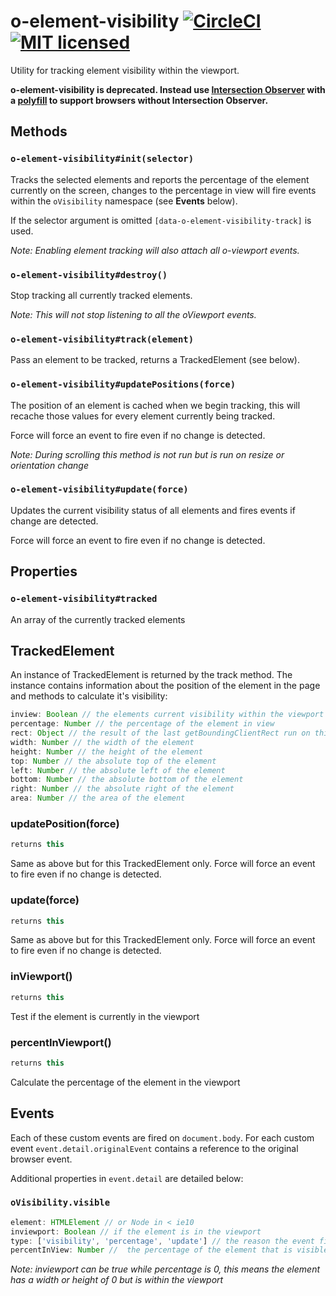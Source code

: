 # o-element-visibility [![CircleCI](https://circleci.com/gh/Financial-Times/o-element-visibility.png?style=shield&circle-token=2955907e904827f0d42c1541e4996d863f34973b)](https://circleci.com/gh/Financial-Times/o-element-visibility) [![MIT licensed](https://img.shields.io/badge/license-MIT-blue.svg)](#licence)

Utility for tracking element visibility within the viewport.

**o-element-visibility is deprecated. Instead use [Intersection Observer](https://developer.mozilla.org/en-US/docs/Web/API/IntersectionObserver) with a [polyfill](http://polyfill.io/) to support browsers without Intersection Observer.**

## Methods

### `o-element-visibility#init(selector)`
Tracks the selected elements and reports the percentage of the element currently on the screen, changes to the percentage in view will fire events within the `oVisibility` namespace (see **Events** below).

If the selector argument is omitted `[data-o-element-visibility-track]` is used.

*Note: Enabling element tracking will also attach all o-viewport events.*

### `o-element-visibility#destroy()`
Stop tracking all currently tracked elements.

*Note: This will not stop listening to all the oViewport events.*

### `o-element-visibility#track(element)`
Pass an element to be tracked, returns a TrackedElement (see below).

### `o-element-visibility#updatePositions(force)`
The position of an element is cached when we begin tracking, this will recache those values for every element currently being tracked.

Force will force an event to fire even if no change is detected.

*Note: During scrolling this method is not run but is run on resize or orientation change*

### `o-element-visibility#update(force)`
Updates the current visibility status of all elements and fires events if change are detected.

Force will force an event to fire even if no change is detected.

## Properties
### `o-element-visibility#tracked`
An array of the currently tracked elements

## TrackedElement
An instance of TrackedElement is returned by the track method. The instance contains information about the position of the element in the page and methods to calculate it's visibility:

```js
inview: Boolean // the elements current visibility within the viewport
percentage: Number // the percentage of the element in view
rect: Object // the result of the last getBoundingClientRect run on this element
width: Number // the width of the element
height: Number // the height of the element
top: Number // the absolute top of the element
left: Number // the absolute left of the element
bottom: Number // the absolute bottom of the element
right: Number // the absolute right of the element
area: Number // the area of the element
```

### updatePosition(force)
```js
returns this
```
Same as above but for this TrackedElement only.
Force will force an event to fire even if no change is detected.

### update(force)
```js
returns this
```
Same as above but for this TrackedElement only.
Force will force an event to fire even if no change is detected.

### inViewport()
```js
returns this
```
Test if the element is currently in the viewport

### percentInViewport()
```js
returns this
```
Calculate the percentage of the element in the viewport

## Events
Each of these custom events are fired on `document.body`. For each custom event `event.detail.originalEvent` contains a reference to the original browser event.

Additional properties in `event.detail` are detailed below:

### `oVisibility.visible`
```js
element: HTMLElement // or Node in < ie10
inviewport: Boolean // if the element is in the viewport
type: ['visibility', 'percentage', 'update'] // the reason the event fired, either because of visibility or percentage change, update means the function was run with force
percentInView: Number //  the percentage of the element that is visible
```

*Note: inviewport can be true while percentage is 0, this means the element has a width or height of 0 but is within the viewport*
